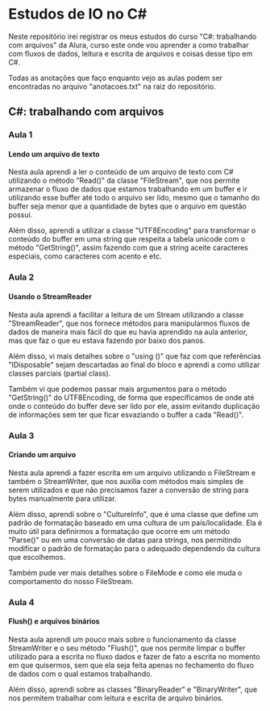 # Estudos de IO no C#

Neste repositório irei registrar os meus estudos do curso "C#: trabalhando com arquivos" da Alura, curso este onde vou aprender a como trabalhar com fluxos de dados, leitura e escrita de arquivos e coisas desse tipo em C#.

Todas as anotações que faço enquanto vejo as aulas podem ser encontradas no arquivo "anotacoes.txt" na raiz do repositório.

## C#: trabalhando com arquivos

### Aula 1

#### Lendo um arquivo de texto

Nesta aula aprendi a ler o conteúdo de um arquivo de texto com C# utilizando o método "Read()" da classe "FileStream", que nos permite armazenar o fluxo de dados que estamos trabalhando em um buffer e ir utilizando esse buffer até todo o arquivo ser lido, mesmo que o tamanho do buffer seja menor que a quantidade de bytes que o arquivo em questão possui.

Além disso, aprendi a utilizar a classe "UTF8Encoding" para transformar o conteúdo do buffer em uma string que respeita a tabela unicode com o método "GetString()", assim fazendo com que a string aceite caracteres especiais, como caracteres com acento e etc.

### Aula 2

#### Usando o StreamReader

Nesta aula aprendi a facilitar a leitura de um Stream utilizando a classe "StreamReader", que nos fornece métodos para manipularmos fluxos de dados de maneira mais fácil do que eu havia aprendido na aula anterior, mas que faz o que eu estava fazendo por baixo dos panos.

Além disso, vi mais detalhes sobre o "using ()" que faz com que referências "IDisposable" sejam descartadas ao final do bloco e aprendi a como utilizar classes parciais (partial class).

Também vi que podemos passar mais argumentos para o método "GetString()" do UTF8Encoding, de forma que especificamos de onde até onde o conteúdo do buffer deve ser lido por ele, assim evitando duplicação de informações sem ter que ficar esvaziando o buffer a cada "Read()".

### Aula 3

#### Criando um arquivo

Nesta aula aprendi a fazer escrita em um arquivo utilizando o FileStream e também o StreamWriter, que nos auxilia com métodos mais simples de serem utilizados e que não precisamos fazer a conversão de string para bytes manualmente para utilizar.

Além disso, aprendi sobre o "CultureInfo", que é uma classe que define um padrão de formatação baseado em uma cultura de um país/localidade. Ela é muito útil para definirmos a formatação que ocorre em um método "Parse()" ou em uma conversão de datas para strings, nos permitindo modificar o padrão de formatação para o adequado dependendo da cultura que escolhemos.

Também pude ver mais detalhes sobre o FileMode e como ele muda o comportamento do nosso FileStream.

### Aula 4

#### Flush() e arquivos binários

Nesta aula aprendi um pouco mais sobre o funcionamento da classe StreamWriter e o seu método "Flush()", que nos permite limpar o buffer utilizado para a escrita no fluxo dados e fazer de fato a escrita no momento em que quisermos, sem que ela seja feita apenas no fechamento do fluxo de dados com o qual estamos trabalhando.

Além disso, aprendi sobre as classes "BinaryReader" e "BinaryWriter", que nos permitem trabalhar com leitura e escrita de arquivo binários.
